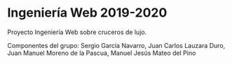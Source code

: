 # Ingeniería Web 2019-2020
Proyecto Ingeniería Web sobre cruceros de lujo.

Componentes del grupo:
Sergio García Navarro, Juan Carlos Lauzara Duro, Juan Manuel Moreno de la Pascua, Manuel Jesús Mateo del Pino
